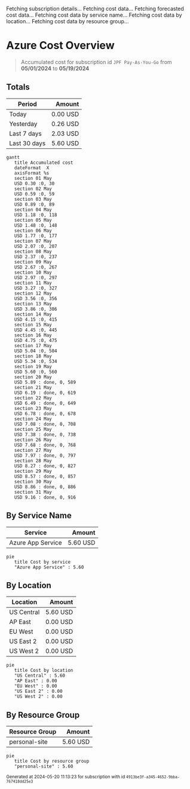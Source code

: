 Fetching subscription details...
Fetching cost data...
Fetching forecasted cost data...
Fetching cost data by service name...
Fetching cost data by location...
Fetching cost data by resource group...
# Azure Cost Overview

> Accumulated cost for subscription id `JPF Pay-As-You-Go` from **05/01/2024** to **05/19/2024**

## Totals

|Period|Amount|
|---|---:|
|Today|0.00 USD|
|Yesterday|0.26 USD|
|Last 7 days|2.03 USD|
|Last 30 days|5.60 USD|

```mermaid
gantt
   title Accumulated cost
   dateFormat  X
   axisFormat %s
   section 01 May
   USD 0.30 :0, 30
   section 02 May
   USD 0.59 :0, 59
   section 03 May
   USD 0.89 :0, 89
   section 04 May
   USD 1.18 :0, 118
   section 05 May
   USD 1.48 :0, 148
   section 06 May
   USD 1.77 :0, 177
   section 07 May
   USD 2.07 :0, 207
   section 08 May
   USD 2.37 :0, 237
   section 09 May
   USD 2.67 :0, 267
   section 10 May
   USD 2.97 :0, 297
   section 11 May
   USD 3.27 :0, 327
   section 12 May
   USD 3.56 :0, 356
   section 13 May
   USD 3.86 :0, 386
   section 14 May
   USD 4.15 :0, 415
   section 15 May
   USD 4.45 :0, 445
   section 16 May
   USD 4.75 :0, 475
   section 17 May
   USD 5.04 :0, 504
   section 18 May
   USD 5.34 :0, 534
   section 19 May
   USD 5.60 :0, 560
   section 20 May
   USD 5.89 : done, 0, 589
   section 21 May
   USD 6.19 : done, 0, 619
   section 22 May
   USD 6.49 : done, 0, 649
   section 23 May
   USD 6.78 : done, 0, 678
   section 24 May
   USD 7.08 : done, 0, 708
   section 25 May
   USD 7.38 : done, 0, 738
   section 26 May
   USD 7.68 : done, 0, 768
   section 27 May
   USD 7.97 : done, 0, 797
   section 28 May
   USD 8.27 : done, 0, 827
   section 29 May
   USD 8.57 : done, 0, 857
   section 30 May
   USD 8.86 : done, 0, 886
   section 31 May
   USD 9.16 : done, 0, 916
```

## By Service Name

|Service|Amount|
|---|---:|
|Azure App Service|5.60 USD|

```mermaid
pie
   title Cost by service
   "Azure App Service" : 5.60
```

## By Location

|Location|Amount|
|---|---:|
|US Central|5.60 USD|
|AP East|0.00 USD|
|EU West|0.00 USD|
|US East 2|0.00 USD|
|US West 2|0.00 USD|

```mermaid
pie
   title Cost by location
   "US Central" : 5.60
   "AP East" : 0.00
   "EU West" : 0.00
   "US East 2" : 0.00
   "US West 2" : 0.00
```

## By Resource Group

|Resource Group|Amount|
|---|---:|
|personal-site|5.60 USD|

```mermaid
pie
   title Cost by resource group
   "personal-site" : 5.60
```

<sup>Generated at 2024-05-20 11:13:23 for subscription with id `4913be3f-a345-4652-9bba-767418dd25e3`</sup>
